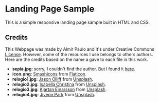 # Landing Page Sample

 This is a simple responsive landing page sample built in HTML and CSS.

## Credits

This Webpage was made by Almir Paulo and it's under Creative Commons [License](https://creativecommons.org/licenses/by/4.0/). 
However, some of the resources I use belongs to others authors. Here are the credits based on the name a gave to each file in this work.

* **sepia.jpg**: sorry, I couldn't find the author. But I found it [here](https://wallpapersafari.com/).
* **icon.png**: [Smashicons](https://www.flaticon.com/br/autores/smashicons) from [Flaticon](https://www.flaticon.com/br/).
* **relogio1.jpg**: [Jason Olliff](https://unsplash.com/@coastaljay) from [Unsplash](https://unsplash.com/).
* **relogio2.jpg**: [Isabella Christina](https://unsplash.com/@christina) from [Unsplash](https://unsplash.com/).
* **relogio3.jpg**: [Kjartan Einarsson](https://unsplash.com/@snuddi) from [Unsplash](https://unsplash.com/).
* **relogio4.jpg**: [Jiyeon Park](https://unsplash.com/@greenpjy123) from [Unsplash](https://unsplash.com/).
